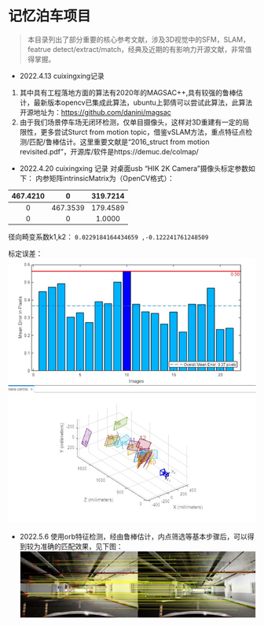 # 记忆泊车项目

> 本目录列出了部分重要的核心参考文献，涉及3D视觉中的SFM，SLAM，featrue detect/extract/match，经典及近期的有影响力开源文献，非常值得掌握。

- 2022.4.13 cuixingxing记录
1. 其中具有工程落地方面的算法有2020年的MAGSAC++,具有较强的鲁棒估计，最新版本opencv已集成此算法，ubuntu上郭倩可以尝试此算法，此算法开源地址为：https://github.com/danini/magsac <br>
1. 由于我们场景停车场无闭环检测，仅单目摄像头，这样对3D重建有一定的局限性，更多尝试Sturct from motion topic，借鉴vSLAM方法，重点特征点检测/匹配/鲁棒估计。这里重要文献是“2016_struct from motion revisited.pdf”，开源库/软件是https://demuc.de/colmap/ 

- 2022.4.20 cuixingxing 记录
 对桌面usb “HIK 2K Camera”摄像头标定参数如下：
内参矩阵intrinsicMatrix为（OpenCV格式）：


| 467.4210     | 0 | 319.7214    |
| :----:       |    :----:   |   :----: |
| 0      | 467.3539      | 179.4589   |
| 0   | 0        | 1.0000      |

径向畸变系数k1,k2：
`0.0229184164434659 ,-0.122241761248509`

标定误差：<br>
![img](images/calib.jpg)

- 2022.5.6 
使用orb特征检测，经由鲁棒估计，内点筛选等基本步骤后，可以得到较为准确的匹配效果，见下图：<br>
![orb-match](images/orb_match.jpg)